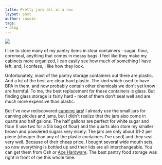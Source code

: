 ```yaml
---
title: Pretty jars all in a row
layout: post
author: cassie
tags:
- blog
---
```


![](https://lh3.googleusercontent.com/-oICPy7UShug/TwI7RoH2x9I/AAAAAAAAA94/QdWJ6mzP8_E/s400/4359700057_683e96d6f8_z.jpg)

I like to store many of my pantry items in clear containers - sugar, flour, cornmeal, anything that comes in messy bags. I feel like they make my cabinets more organized, I can easily see how much of something I have left, and, I confess, I like how they look.

Unfortunately, most of the pantry storage containers out there are plastic. And a lot of the best are clear hard plastic. The kind which used to have BPA in them, and now probably contain other chemicals we don't yet know are harmful. To me, the best replacement for these containers is glass. But finding glass storage is fairly hard - most of them don't seal well and are much more expensive than plastic.

But I've now rediscovered [canning jars](http://en.wikipedia.org/wiki/Mason_jar)! I already use the small jars for canning pickles and jams, but I didn't realize that the jars also come in quarts and half gallons. The half gallons are perfect for white sugar and flour (I use two for a 5lb bag of flour) and the quarts also store my smaller brown and powdered sugars very nicely. The jars are only about $1-2 per piece (cheaper than any of the plastic containers I've used) and they seal very well. Because of their cheap price, I bought several wide mouth sets, so now everything is bottled up and their lids are all interchangeable. You can get them from Osh or [Ace Hardware](http://www.acehardware.com/product/index.jsp?productId=2841638). The best pantry food storage was right in front of me this whole time.
